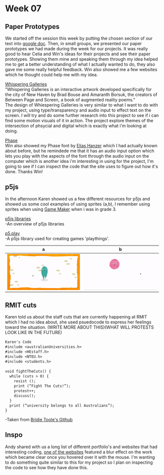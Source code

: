 # Week 07

## Paper Prototypes
We started off the session this week by putting the chosen section of our text into [google doc](https://docs.google.com/spreadsheets/d/1rqOlmfpCzXC9kA_vBeLOcTpdxCvWeo4zsiNa4uiDHTY/edit#gid=0). Then, in small groups, we presented our paper prototypes we had made during the week for our projects. It was really good to hear Celia and Win's ideas for their projects and see their paper prototypes. Showing them mine and speaking them through my idea helped me to get a better understanding of what I actually wanted to do, they also gave me some really helpful feedback. Win also showed me a few websites which he thought could help me with my idea.

[Whispering Galleries](https://www.whisperinggalleries.com/)\
"Whispering Galleries is an interactive artwork developed specifically for the city of New Haven by Brad Bouse and Amaranth Borsuk, the creators of Between Page and Screen, a book of augmented reality poems."\
The design of Whiespering Galleries is very similar to what I want to do with my project, using type/transparency and audio input to effect text on the screen. I will try and do some further research into this project to see if i can find some motion visuals of it in action. The project explore themes of the intersection of phsycial and digital which is exactly what i'm looking at doing.

[Phase](https://www.eliashanzer.com/phase/)\
Win also showed my Phase font by [Elias Hanzer](https://www.eliashanzer.com/) which I had actually known about before, but he remindede me that it has an audio input option which lets you play with the aspects of the font through the audio input on the computer which is another idea i'm interesting in using for the project, I'm going to see if I can inspect the code that the site uses to figure out how it's done. Thanks Win!

## p5js
In the afternoon Karen showed us a few different resources for p5js and showed us some cool examples of using sprites (a,b), I remember using sprites when using [Game Maker](https://www.yoyogames.com/gamemaker) when i was in grade 3.

[p5js libraries](https://p5js.org/libraries/)\
-An overview of p5js libraries

[p5.play](http://molleindustria.github.io/p5.play/)\
-A p5js library used for creating games 'playthings'.

   a  |  b 
:-------------------------:|:-------------------------:
![](sprite_1.gif)       |  ![](sprite_2.gif) 

## RMIT cuts
Karen told us about the staff cuts that are currently happening at RMIT which I had no idea about, she used psuedocode to express her feelings toward the situation. 
(WRITE MORE ABOUT THIS)(WHAT WILL PROTESTS LOOK LIKE IN THE FUTURE)


```
Karen's Code
#include <australianUniversities.h>
#include <HEstaff.h>
#include <NTEU.h>
#include <students.h> 

void fightTheCuts() {
  while (cuts > 0) {
    resist ();
    print (“Fight The Cuts!”);
    protest++; 
    discuss();
  }
  print (“university belongs to all Australians”);
} 
``` 
-Taken from [Bridie Toole's Github](https://github.com/bridieotoole/codewords/blob/master/week_07/readme.md)


## Inspo
Andy shared with us a long list of different portfolio's and websites that had interesting coding, [one of the websites](http://matterofsorts.com/) featured a blur effect on the work which became clear once you hovered over it with the mouse. I'm wanting to do something quite similar to this for my project so I plan on inspecting the code to see how they have done this.


